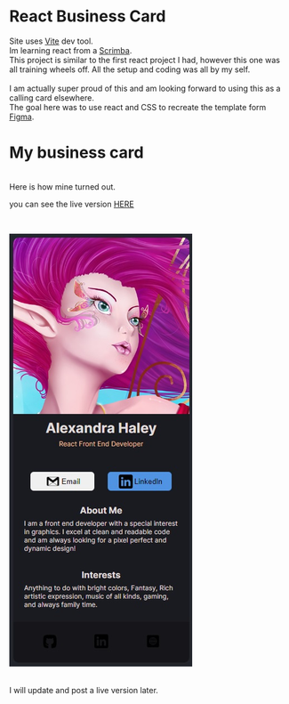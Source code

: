 # React Business Card
Site uses [Vite](https://vitejs.dev/) dev tool.
<br>
Im learning react from a [Scrimba](https://scrimba.com/learn/learnreact).
<br>
This project is similar to the first react project I had, however this one was all training wheels off. All the setup and coding was all by my self.
<br><br>
I am actually super proud of this and am looking forward to using this as a calling card elsewhere.
<br>
The goal here was to use react and CSS to recreate the template form [Figma](https://www.figma.com/file/4ctPLUvIn5b5Ep6YPOZWWd/Digital-Business-Card).
<br>
# My business card
<br>
Here is how mine turned out.
<br>

you can see the live version [HERE](https://tinet0624.github.io/business-card-react/)

<br>

![ReactIMG](./images/Preview.jpg)

<br>
I will update and post a live version later.
